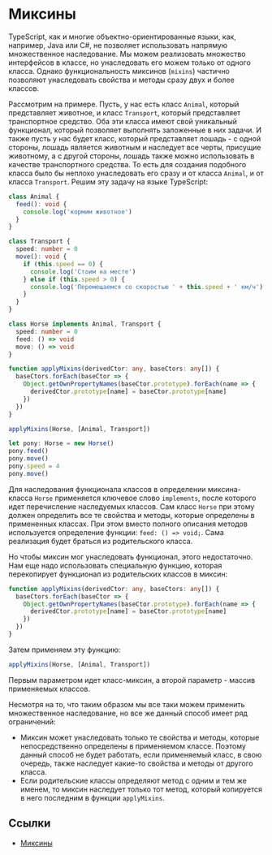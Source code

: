 # Миксины

TypeScript, как и многие объектно-ориентированные языки, как, например, Java или C#, не позволяет использовать напрямую множественное наследование. Мы можем реализовать множество интерфейсов в классе, но унаследовать его можем только от одного класса. Однако функциональность миксинов (`mixins`) частично позволяют унаследовать свойства и методы сразу двух и более классов.

Рассмотрим на примере. Пусть, у нас есть класс `Animal`, который представляет животное, и класс `Transport`, который представляет транспортное средство. Оба эти класса имеют свой уникальный функционал, который позволяет выполнять заложенные в них задачи. И также пусть у нас будет класс, который представляет лошадь - с одной стороны, лошадь является животным и наследует все черты, присущие животному, а с другой стороны, лошадь также можно использовать в качестве транспортного средства. То есть для создания подобного класса было бы неплохо унаследовать его сразу и от класса `Animal`, и от класса `Transport`. Решим эту задачу на языке TypeScript:

```typescript
class Animal {
  feed(): void {
    console.log('кормим животное')
  }
}

class Transport {
  speed: number = 0
  move(): void {
    if (this.speed == 0) {
      console.log('Стоим на месте')
    } else if (this.speed > 0) {
      console.log('Перемещаемся со скоростью ' + this.speed + ' км/ч')
    }
  }
}

class Horse implements Animal, Transport {
  speed: number = 0
  feed: () => void
  move: () => void
}

function applyMixins(derivedCtor: any, baseCtors: any[]) {
  baseCtors.forEach(baseCtor => {
    Object.getOwnPropertyNames(baseCtor.prototype).forEach(name => {
      derivedCtor.prototype[name] = baseCtor.prototype[name]
    })
  })
}

applyMixins(Horse, [Animal, Transport])

let pony: Horse = new Horse()
pony.feed()
pony.move()
pony.speed = 4
pony.move()
```

Для наследования функционала классов в определении миксина-класса `Horse` применяется ключевое слово `implements`, после которого идет перечисление наследуемых классов. Сам класс `Horse` при этому должен определить все те свойства и методы, которые определены в примененных классах. При этом вместо полного описания методов используется определение функции: `feed: () => void;`. Сама реализация будет браться из родительского класса.

Но чтобы миксин мог унаследовать функционал, этого недостаточно. Нам еще надо использовать специальную функцию, которая перекопирует функционал из родительских классов в миксин:

```typescript
function applyMixins(derivedCtor: any, baseCtors: any[]) {
  baseCtors.forEach(baseCtor => {
    Object.getOwnPropertyNames(baseCtor.prototype).forEach(name => {
      derivedCtor.prototype[name] = baseCtor.prototype[name]
    })
  })
}
```

Затем применяем эту функцию:

```typescript
applyMixins(Horse, [Animal, Transport])
```

Первым параметром идет класс-миксин, а второй параметр - массив применяемых классов.

Несмотря на то, что таким образом мы все таки можем применить множественное наследование, но все же данный способ имеет ряд ограничений:

- Миксин может унаследовать только те свойства и методы, которые непосредственно определены в применяемом классе. Поэтому данный способ не будет работать, если применяемый класс, в свою очередь, также наследует какие-то свойства и методы от другого класса.
- Если родительские классы определяют метод с одним и тем же именем, то миксин наследует только тот метод, который копируется в него последним в функции `applyMixins`.

## Ссылки

- [Миксины](https://metanit.com/web/typescript/3.7.php)
